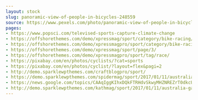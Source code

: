 ```yaml
---
layout: stock
slug: panoramic-view-of-people-in-bicycles-248559
source: https://www.pexels.com/photo/panoramic-view-of-people-in-bicycles-248559/
pages:
- https://www.popsci.com/televised-sports-capture-climate-change
- https://offshorethemes.com/demo/xpressmag/sport/category/bike-racing/
- https://offshorethemes.com/demo/xpressmagpro/sport/category/bike-racing/
- https://offshorethemes.com/demo/xpressmag/sport/page/3/
- https://offshorethemes.com/demo/xpressmagpro/sport/tag/race/
- https://pixabay.com/en/photos/cyclists/?cat=sports
- https://pixabay.com/en/photos/cyclist/?layout=flex&pagi=2
- http://demo.sparklewpthemes.com/craftblogpro/sport/
- https://demo.sparklewpthemes.com/spidermag/sport/2017/01/11/australia-gatherd-the-cycler/
- https://news.google.com/topics/CAAqIggKIhxDQkFTRHdvSkwyMHZNREZrT0dkcUVnSmxiaWdBUAE
- http://demo.sparklewpthemes.com/kathmag/sport/2017/01/11/australia-gatherd-the-cycler/
---
```

